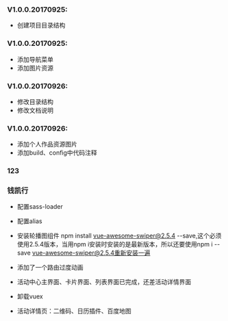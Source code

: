 ### V1.0.0.20170925:
- 创建项目目录结构

### V1.0.0.20170925:
- 添加导航菜单
- 添加图片资源

### V1.0.0.20170926:
- 修改目录结构
- 修改文档说明

### V1.0.0.20170926:
- 添加个人作品资源图片
- 添加build、config中代码注释
###  123
### 钱凯行
- 配置sass-loader
- 配置alias
- 安装轮播图组件 npm install vue-awesome-swiper@2.5.4 --save,这个必须使用2.5.4版本，当用npm i安装时安装的是最新版本，所以还要使用npm i --save vue-awesome-swiper@2.5.4重新安装一遍
- 添加了一个路由过度动画
- 活动中心主界面、卡片界面、列表界面已完成，还差活动详情界面

- 卸载vuex
- 活动详情页：二维码、日历插件、百度地图